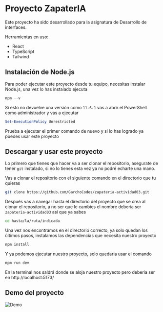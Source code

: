 # Proyecto ZapaterIA

Este proyecto ha sido desarrollado para la asignatura de Desarrollo de interfaces.

Herramientas en uso:

- React
- TypeScript
- Tailwind

## Instalación de Node.js

Para poder ejecutar este proyecto desde tu equipo, necesitas instalar Node.js, una vez lo has instalado ejecuta 

```powershell
npm --v
```
Si esto no devuelve una versión como `11.6.1` vas a abrir el PowerShell como administrador y vas a ejecutar 

```powershell
Set-ExecutionPolicy Unrestricted
```
Prueba a ejecutar el primer comando de nuevo y si lo has logrado ya puedes usar este proyecto

## Descargar y usar este proyecto

Lo primero que tienes que hacer va a ser clonar el repositorio, asegurate de tener `git` instalado, si no lo tienes esta vez ya no podré echarte una mano.

Vas a clonar el repositorio con el siguiente comando en el directorio que tu quieras

```bash
git clone https://github.com/GarchoCodes/zapateria-actividad03.git
```

Después vas a navegar hasta el directorio del proyecto que se crea al clonar el repositorio, a no ser que le cambies el nombre deberia ser `zapateria-actividad03` asi que ya sabes

```bash
cd hasta/la/ruta/indicada
```
Una vez nos encontramos en el directorio correcto, ya solo quedan los últimos pasos, instalamos las dependencias que necesita nuestro proyecto

```bash
npm install
```
Y ya podemos ejecutar nuestro proyecto, solo quedaria usar el comando 

```bash
npm run dev
```
En la terminal nos saldrá donde se aloja nuestro proyecto pero deberia ser en http://localhost:5173/

## Demo del proyecto

![Demo](./src/assets/demo.gif)

